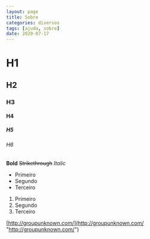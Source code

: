 ```yaml
---
layout: page
title: Sobre
categories: diversos
tags: [ajuda, sobre]
date: 2020-07-17
---
```


# H1
## H2
### H3
#### H4
##### H5
###### H6

**Bold**
~~Strikethrough~~
*Italic*

- Primeiro
- Segundo
- Terceiro

1. Primeiro
2. Segundo
3. Terceiro

[http://groupunknown.com/](http://groupunknown.com/ "http://groupunknown.com/")
